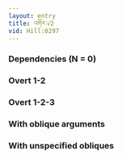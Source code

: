 ```yaml
---
layout: entry
title: འགོར་√2
vid: Hill:0297
---
```

### Dependencies (N = 0)


### Overt 1-2


### Overt 1-2-3


### With oblique arguments


### With unspecified obliques
